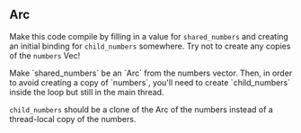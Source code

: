 ## Arc

Make this code compile by filling in a value for `shared_numbers` and creating an initial binding for `child_numbers` somewhere.
Try not to create any copies of the `numbers` Vec!

<div class="hint">
  Make `shared_numbers` be an `Arc` from the numbers vector.
  Then, in order to avoid creating a copy of `numbers`, you'll need to create `child_numbers` inside the loop but still in the main thread.

  `child_numbers` should be a clone of the Arc of the numbers instead of a thread-local copy of the numbers.
</div>
